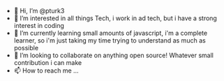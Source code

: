 - 👋 Hi, I’m @pturk3
- 👀 I’m interested in all things Tech, i work in ad tech, but i have a strong interest in coding
- 🌱 I’m currently learning small amounts of javascript, i'm a complete learner, so i'm just taking my time trying to understand as much as possible
- 💞️ I’m looking to collaborate on anything open source! Whatever small contribution i can make
- 📫 How to reach me ...

<!---
pturk3/pturk3 is a ✨ special ✨ repository because its `README.md` (this file) appears on your GitHub profile.
You can click the Preview link to take a look at your changes.
--->
